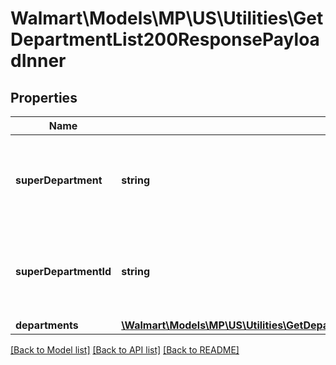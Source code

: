 # Walmart\Models\MP\US\Utilities\GetDepartmentList200ResponsePayloadInner

## Properties

Name | Type | Description | Notes
------------ | ------------- | ------------- | -------------
**superDepartment** | **string** | The super-department name for which the department have to be fetched | [optional]
**superDepartmentId** | **string** | The super-department id for which the department have to be fetched | [optional]
**departments** | [**\Walmart\Models\MP\US\Utilities\GetDepartmentList200ResponsePayloadInnerDepartmentsInner[]**](GetDepartmentList200ResponsePayloadInnerDepartmentsInner.md) |  | [optional]


[[Back to Model list]](./) [[Back to API list]](../../../../../README.md#supported-apis) [[Back to README]](../../../../../README.md)
